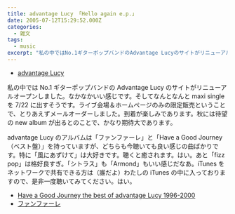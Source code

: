 ```yaml
---
title: advantage Lucy 「Hello again e.p.」
date: 2005-07-12T15:29:52.000Z
categories:
  - 雑文
tags:
  - music
excerpt: "私の中ではNo.1ギターポップバンドのAdvantage Lucyのサイトがリニューアルオープンしました。なかなかいい感じです。そしてなんとなんとmaxi singleを7/22に出すそうです。ライブ会場＆ホームページのみの限定販売ということで、とりあえずメールオーダーしました。到着が楽しみであります。秋には待望のnew albumが出るとのことで、かなり期待大であります。"
---
```


- [advantage Lucy](https://advantagelucy.com/)

私の中では No.1 ギターポップバンドの Advantage Lucy のサイトがリニューアルオープンしました。なかなかいい感じです。そしてなんとなんと maxi single を 7/22 に出すそうです。ライブ会場＆ホームページのみの限定販売ということで、とりあえずメールオーダーしました。到着が楽しみであります。秋には待望の new album が出るとのことで、かなり期待大であります。

advantage Lucy のアルバムは「ファンファーレ」と「Have a Good Journey（ベスト盤）」を持っていますが、どちらも今聴いても良い感じの曲ばかりです。特に「風にあずけて」は大好きです。聴くと癒されます。はい。あと「fizz pop」は格好良すぎ。「シトラス」も「Armond」もいい感じだなあ。iTunes をネットワークで共有できる方は（誰だよ）わたしの iTunes の中に入っておりますので、是非一度聴いてみてください。はい。

- [Have a Good Journey the best of advantage Lucy 1996-2000](http://www.amazon.co.jp/exec/obidos/ASIN/B00005HYI8/ref=nosim/yutakayamaguc-22)
- [ファンファーレ](http://www.amazon.co.jp/exec/obidos/ASIN/B00005GMJO/ref=nosim/yutakayamaguc-22)
